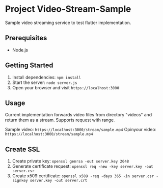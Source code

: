 # Project Video-Stream-Sample

Sample video streaming service to test flutter implementation.

## Prerequisites

- Node.js

## Getting Started

1. Install dependencies: `npm install`
2. Start the server: `node server.js`
3. Open your browser and visit `https://localhost:3000`

## Usage

Current implementation forwards video files from directory "videos" and return
them as a stream. Supports request with range.

Sample video: `https://localhost:3000/stream/sample.mp4`
Opinyour video: `https://localhost:3000/stream/sample.mp4`

## Create SSL

1. Create private key: `openssl genrsa -out server.key 2048`
2. Generate certificate request: `openssl req -new -key server.key -out server.csr`
3. Create x509 certificate: `openssl x509 -req -days 365 -in server.csr -signkey server.key -out server.crt`
